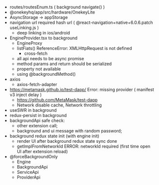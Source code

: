 - routes/routesEnum.ts ( background navigate() )
- @onekeyhq/app/src/hardware/OnekeyLite
- AsyncStorage -> appStorage
- navigation url required hash url ( @react-navigation+native+6.0.6.patch useLinking.js )
  - deep linking in ios/android 
- EngineProvider.tsx to background
  - EngineProxy
  - listFiats() ReferenceError: XMLHttpRequest is not defined
    - cross-fetch
  - all api needs to be async promise
  - method params and return should be serialized
  - property not available
  - using @backgroundMethod() 
- axios
  - axios-fetch-adapter
- https://metamask.github.io/test-dapp/ Error: missing provider ( manifest v3 inject delay )
  - https://github.com/MetaMask/test-dapp
  - Network disable cache, Network throttling
- useSWR in background
- redux-persist in background
- backgroundApi safe check: 
  - other extension call; 
  - background and ui message with random password; 
- background redux state init (with engine init)
  - render UI after background redux state sync done
  - getImplFromNetworkId ERROR: networkId required (first time open UI after extension reload)
- @forceBackgroundOnly
  - Engine
  - BackgroundApi
  - ServiceApi
  - ProviderApi
